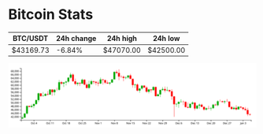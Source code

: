 # Bitcoin Stats

BTC/USDT|24h change|24h high|24h low|
|---|---|---|---|
|$43169.73|-6.84%|$47070.00|$42500.00|

<img src="./chart.svg">
